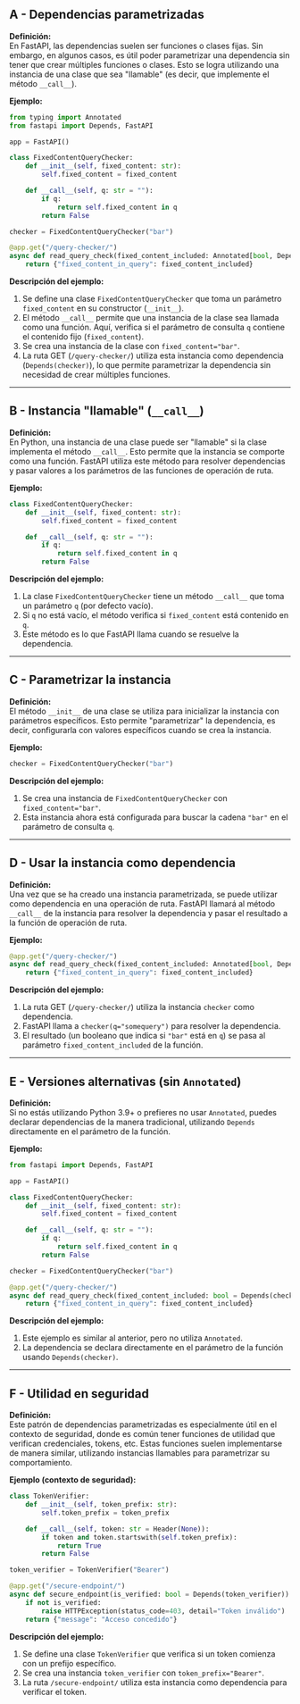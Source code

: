 ## A - Dependencias parametrizadas

**Definición:**  
En FastAPI, las dependencias suelen ser funciones o clases fijas. Sin embargo, en algunos casos, es útil poder parametrizar una dependencia sin tener que crear múltiples funciones o clases. Esto se logra utilizando una instancia de una clase que sea "llamable" (es decir, que implemente el método `__call__`).

**Ejemplo:**

```python
from typing import Annotated
from fastapi import Depends, FastAPI

app = FastAPI()

class FixedContentQueryChecker:
    def __init__(self, fixed_content: str):
        self.fixed_content = fixed_content

    def __call__(self, q: str = ""):
        if q:
            return self.fixed_content in q
        return False

checker = FixedContentQueryChecker("bar")

@app.get("/query-checker/")
async def read_query_check(fixed_content_included: Annotated[bool, Depends(checker)]):
    return {"fixed_content_in_query": fixed_content_included}
```

**Descripción del ejemplo:**

1.  Se define una clase `FixedContentQueryChecker` que toma un parámetro `fixed_content` en su constructor (`__init__`).
2.  El método `__call__` permite que una instancia de la clase sea llamada como una función. Aquí, verifica si el parámetro de consulta `q` contiene el contenido fijo (`fixed_content`).
3.  Se crea una instancia de la clase con `fixed_content="bar"`.
4.  La ruta GET (`/query-checker/`) utiliza esta instancia como dependencia (`Depends(checker)`), lo que permite parametrizar la dependencia sin necesidad de crear múltiples funciones.

---

## B - Instancia "llamable" (`__call__`)

**Definición:**  
En Python, una instancia de una clase puede ser "llamable" si la clase implementa el método `__call__`. Esto permite que la instancia se comporte como una función. FastAPI utiliza este método para resolver dependencias y pasar valores a los parámetros de las funciones de operación de ruta.

**Ejemplo:**

```python
class FixedContentQueryChecker:
    def __init__(self, fixed_content: str):
        self.fixed_content = fixed_content

    def __call__(self, q: str = ""):
        if q:
            return self.fixed_content in q
        return False
```

**Descripción del ejemplo:**

1.  La clase `FixedContentQueryChecker` tiene un método `__call__` que toma un parámetro `q` (por defecto vacío).
2.  Si `q` no está vacío, el método verifica si `fixed_content` está contenido en `q`.
3.  Este método es lo que FastAPI llama cuando se resuelve la dependencia.

---

## C - Parametrizar la instancia

**Definición:**  
El método `__init__` de una clase se utiliza para inicializar la instancia con parámetros específicos. Esto permite "parametrizar" la dependencia, es decir, configurarla con valores específicos cuando se crea la instancia.

**Ejemplo:**

```python
checker = FixedContentQueryChecker("bar")
```

**Descripción del ejemplo:**

1.  Se crea una instancia de `FixedContentQueryChecker` con `fixed_content="bar"`.
2.  Esta instancia ahora está configurada para buscar la cadena `"bar"` en el parámetro de consulta `q`.

---

## D - Usar la instancia como dependencia

**Definición:**  
Una vez que se ha creado una instancia parametrizada, se puede utilizar como dependencia en una operación de ruta. FastAPI llamará al método `__call__` de la instancia para resolver la dependencia y pasar el resultado a la función de operación de ruta.

**Ejemplo:**

```python
@app.get("/query-checker/")
async def read_query_check(fixed_content_included: Annotated[bool, Depends(checker)]):
    return {"fixed_content_in_query": fixed_content_included}
```

**Descripción del ejemplo:**

1.  La ruta GET (`/query-checker/`) utiliza la instancia `checker` como dependencia.
2.  FastAPI llama a `checker(q="somequery")` para resolver la dependencia.
3.  El resultado (un booleano que indica si `"bar"` está en `q`) se pasa al parámetro `fixed_content_included` de la función.

---

## E - Versiones alternativas (sin `Annotated`)

**Definición:**  
Si no estás utilizando Python 3.9+ o prefieres no usar `Annotated`, puedes declarar dependencias de la manera tradicional, utilizando `Depends` directamente en el parámetro de la función.

**Ejemplo:**

```python
from fastapi import Depends, FastAPI

app = FastAPI()

class FixedContentQueryChecker:
    def __init__(self, fixed_content: str):
        self.fixed_content = fixed_content

    def __call__(self, q: str = ""):
        if q:
            return self.fixed_content in q
        return False

checker = FixedContentQueryChecker("bar")

@app.get("/query-checker/")
async def read_query_check(fixed_content_included: bool = Depends(checker)):
    return {"fixed_content_in_query": fixed_content_included}
```

**Descripción del ejemplo:**

1.  Este ejemplo es similar al anterior, pero no utiliza `Annotated`.
2.  La dependencia se declara directamente en el parámetro de la función usando `Depends(checker)`.

---

## F - Utilidad en seguridad

**Definición:**  
Este patrón de dependencias parametrizadas es especialmente útil en el contexto de seguridad, donde es común tener funciones de utilidad que verifican credenciales, tokens, etc. Estas funciones suelen implementarse de manera similar, utilizando instancias llamables para parametrizar su comportamiento.

**Ejemplo (contexto de seguridad):**

```python
class TokenVerifier:
    def __init__(self, token_prefix: str):
        self.token_prefix = token_prefix

    def __call__(self, token: str = Header(None)):
        if token and token.startswith(self.token_prefix):
            return True
        return False

token_verifier = TokenVerifier("Bearer")

@app.get("/secure-endpoint/")
async def secure_endpoint(is_verified: bool = Depends(token_verifier)):
    if not is_verified:
        raise HTTPException(status_code=403, detail="Token inválido")
    return {"message": "Acceso concedido"}
```

**Descripción del ejemplo:**

1.  Se define una clase `TokenVerifier` que verifica si un token comienza con un prefijo específico.
2.  Se crea una instancia `token_verifier` con `token_prefix="Bearer"`.
3.  La ruta `/secure-endpoint/` utiliza esta instancia como dependencia para verificar el token.
